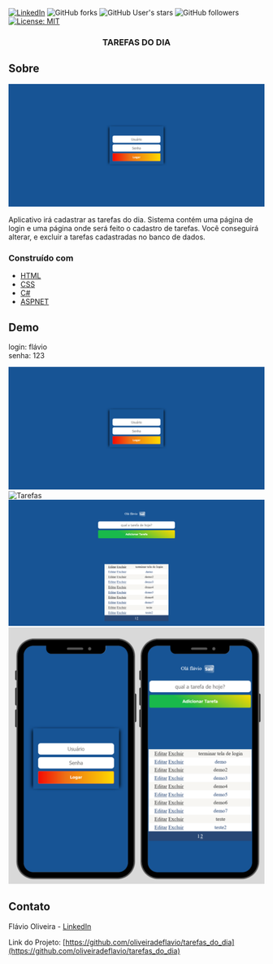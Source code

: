 [![LinkedIn][linkedin-shield]][linkedin-url]
![GitHub forks](https://img.shields.io/github/forks/oliveiradeflavio/tarefas_do_dia?style=for-the-badge)
![GitHub User's stars](https://img.shields.io/github/stars/oliveiradeflavio?style=for-the-badge)
![GitHub followers](https://img.shields.io/github/followers/oliveiradeflavio?style=for-the-badge)
[![License: MIT](https://img.shields.io/badge/License-MIT-yellow.svg)](https://github.com/oliveiradeflavio/tarefas_do_dia/blob/main/LICENSE)


<h3 align="center">TAREFAS DO DIA</h3>


<!-- ABOUT THE PROJECT -->
## Sobre 

[![tela inicial][product-screenshot]]()

Aplicativo irá cadastrar as tarefas do dia. Sistema contém uma página de login e uma página onde será feito o cadastro de tarefas. Você conseguirá alterar, e excluir a tarefas cadastradas no banco de dados.

### Construído com

* [HTML](https://www.w3schools.com/html/)
* [CSS](https://www.w3schools.com/css/)
* [C#](https://learn.microsoft.com/pt-br/dotnet/csharp/)
* [ASPNET](https://dotnet.microsoft.com/en-us/apps/aspnet)

<!-- USAGE EXAMPLES -->
## Demo

login: flávio<br>
senha: 123

![Login](https://github.com/oliveiradeflavio/tarefas_do_dia/blob/main/screenshot/login.png)
![Tarefas](https://github.com/oliveiradeflavio/tarefas_do_dia/blob/main/scrscreenshoteen/tarefas.png)
![Tarefas2](https://github.com/oliveiradeflavio/tarefas_do_dia/blob/main/screenshot/tarefas2.png)
![Mobile](https://github.com/oliveiradeflavio/tarefas_do_dia/blob/main/screenshot/versaomobile.png)


<!-- CONTACT -->
## Contato

Flávio Oliveira - [LinkedIn](https://www.linkedin.com/in/fladoliveira/)

Link do Projeto: [https://github.com/oliveiradeflavio/tarefas_do_dia](https://github.com/oliveiradeflavio/tarefas_do_dia)



<!-- MARKDOWN LINKS & IMAGES -->
<!-- https://www.markdownguide.org/basic-syntax/#reference-style-links -->
[linkedin-shield]: https://img.shields.io/badge/-LinkedIn-black.svg?style=for-the-badge&logo=linkedin&colorB=555
[linkedin-url]: https://www.linkedin.com/in/fladoliveira/
[product-screenshot]: https://raw.githubusercontent.com/oliveiradeflavio/tarefas_do_dia/main/screenshot/login.png

